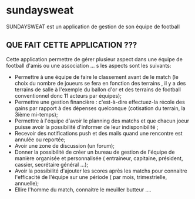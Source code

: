 # sundaysweat

SUNDAYSWEAT est un application de gestion de son équipe de football

## QUE FAIT CETTE APPLICATION ???

Cette application permettre de gérer plusieur aspect dans une équipe de football d'amis ou une association ...
s
les aspects sont les suivants:

- Permettre à une équipe de faire le classement avant de le match (le choix du nombre de joueurs se fera en fonction des terrains , il y a des terrains de salle à l'exemple du ballon d'or et des terrains de football conventionnel donc 11 acteurs par équipes);
- Permettre une gestion financière : c'est-à-dire effectuez-la récole des gains par rapport à des dépenses quelconque (cotisation du terrain, la 3ième mi-temps);
- Permettre à l'équipe d'avoir le planning des matchs et que chacun joeur puisse avoir la possibilité d'informer de leur indisponibilité ;
- Recevoir des notifications push et des mails quand une rencontre est annulée ou reportée;
- Avoir une zone de discussion (un forum);
- Donner la possibilité de créer un bureau de gestion de l'équipe de manière organisée et personnalisée ( entraineur, capitaine, président, cassier, secrétaire général ...);
- Avoir la possibilité d'ajouter les scores après les matchs pour connaitre l'efficacité de l'équipe sur une période ( par mois, trimestrielle, annuelle);
- Ellire l'homme du match, connaitre le meuiller butteur ....